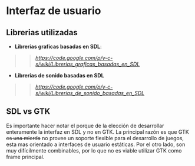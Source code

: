 # Interfaz de usuario #

## Librerias utilizadas ##

  * **Librerias graficas basadas en SDL**:
> > _https://code.google.com/p/v-c-s/wiki/Librerias_graficas_basadas_en_SDL_
  * **Librerias de sonido basadas en SDL**
> > _https://code.google.com/p/v-c-s/wiki/Librerias_de_sonido_basadas_en_SDL_
## SDL vs GTK ##

Es importante hacer notar el porque de la elección de desarrollar enteramente la interfaz en SDL y no en GTK.
La principal razón es que GTK ~~es una mierda~~ no provee un soporte flexible para el desarrollo de juegos, esta mas orientado a interfaces de usuario estáticas. Por el otro lado, son muy difícilmente combinables, por lo que no es viable utilizar GTK como frame principal.